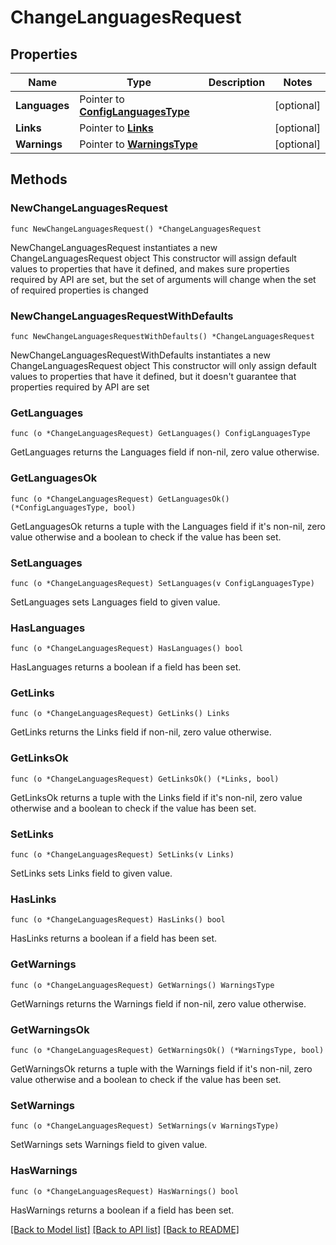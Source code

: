 # ChangeLanguagesRequest

## Properties

Name | Type | Description | Notes
------------ | ------------- | ------------- | -------------
**Languages** | Pointer to [**ConfigLanguagesType**](ConfigLanguagesType.md) |  | [optional] 
**Links** | Pointer to [**Links**](Links.md) |  | [optional] 
**Warnings** | Pointer to [**WarningsType**](WarningsType.md) |  | [optional] 

## Methods

### NewChangeLanguagesRequest

`func NewChangeLanguagesRequest() *ChangeLanguagesRequest`

NewChangeLanguagesRequest instantiates a new ChangeLanguagesRequest object
This constructor will assign default values to properties that have it defined,
and makes sure properties required by API are set, but the set of arguments
will change when the set of required properties is changed

### NewChangeLanguagesRequestWithDefaults

`func NewChangeLanguagesRequestWithDefaults() *ChangeLanguagesRequest`

NewChangeLanguagesRequestWithDefaults instantiates a new ChangeLanguagesRequest object
This constructor will only assign default values to properties that have it defined,
but it doesn't guarantee that properties required by API are set

### GetLanguages

`func (o *ChangeLanguagesRequest) GetLanguages() ConfigLanguagesType`

GetLanguages returns the Languages field if non-nil, zero value otherwise.

### GetLanguagesOk

`func (o *ChangeLanguagesRequest) GetLanguagesOk() (*ConfigLanguagesType, bool)`

GetLanguagesOk returns a tuple with the Languages field if it's non-nil, zero value otherwise
and a boolean to check if the value has been set.

### SetLanguages

`func (o *ChangeLanguagesRequest) SetLanguages(v ConfigLanguagesType)`

SetLanguages sets Languages field to given value.

### HasLanguages

`func (o *ChangeLanguagesRequest) HasLanguages() bool`

HasLanguages returns a boolean if a field has been set.

### GetLinks

`func (o *ChangeLanguagesRequest) GetLinks() Links`

GetLinks returns the Links field if non-nil, zero value otherwise.

### GetLinksOk

`func (o *ChangeLanguagesRequest) GetLinksOk() (*Links, bool)`

GetLinksOk returns a tuple with the Links field if it's non-nil, zero value otherwise
and a boolean to check if the value has been set.

### SetLinks

`func (o *ChangeLanguagesRequest) SetLinks(v Links)`

SetLinks sets Links field to given value.

### HasLinks

`func (o *ChangeLanguagesRequest) HasLinks() bool`

HasLinks returns a boolean if a field has been set.

### GetWarnings

`func (o *ChangeLanguagesRequest) GetWarnings() WarningsType`

GetWarnings returns the Warnings field if non-nil, zero value otherwise.

### GetWarningsOk

`func (o *ChangeLanguagesRequest) GetWarningsOk() (*WarningsType, bool)`

GetWarningsOk returns a tuple with the Warnings field if it's non-nil, zero value otherwise
and a boolean to check if the value has been set.

### SetWarnings

`func (o *ChangeLanguagesRequest) SetWarnings(v WarningsType)`

SetWarnings sets Warnings field to given value.

### HasWarnings

`func (o *ChangeLanguagesRequest) HasWarnings() bool`

HasWarnings returns a boolean if a field has been set.


[[Back to Model list]](../README.md#documentation-for-models) [[Back to API list]](../README.md#documentation-for-api-endpoints) [[Back to README]](../README.md)


